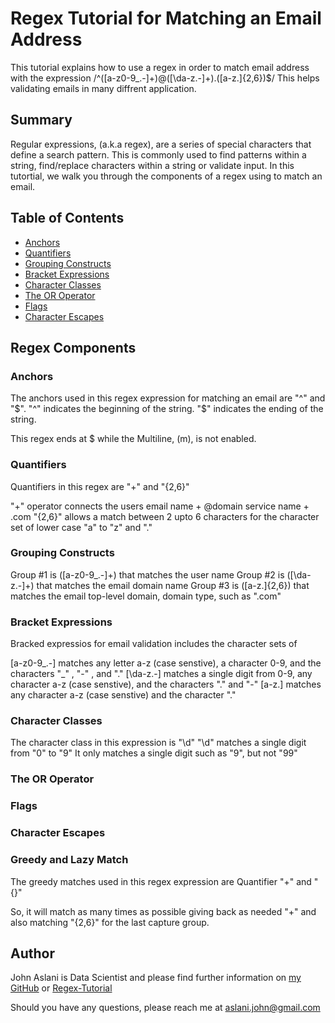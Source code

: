 # Regex Tutorial for Matching an Email Address

This tutorial explains how to use a regex in order to match email address with the expression /^([a-z0-9_\.-]+)@([\da-z\.-]+)\.([a-z\.]{2,6})$/
This helps validating emails in many diffrent application.

## Summary

Regular expressions, (a.k.a regex), are a series of special characters that define a search pattern. This is commonly used to find patterns within a string, find/replace characters within a string or validate input. In this tutortial, we walk you through the components of a regex using to match an email.


## Table of Contents

- [Anchors](#anchors)
- [Quantifiers](#quantifiers)
- [Grouping Constructs](#grouping-constructs)
- [Bracket Expressions](#bracket-expressions)
- [Character Classes](#character-classes)
- [The OR Operator](#the-or-operator)
- [Flags](#flags)
- [Character Escapes](#character-escapes)

## Regex Components

### Anchors

The anchors used in this regex expression for matching an email are "^" and "$".
"^" indicates the beginning of the string.
"$" indicates the ending of the string. 

This regex ends at $ while the Multiline, (m), is not enabled.

### Quantifiers

Quantifiers in this regex are "+" and "{2,6}"

"+" operator connects the users email name + @domain service name + .com 
"{2,6}" allows a match between 2 upto 6 characters for the character set of lower case "a" to "z" and "."

### Grouping Constructs

Group #1 is ([a-z0-9_\.-]+) that matches the user name
Group #2 is ([\da-z\.-]+) that matches the email domain name
Group #3 is ([a-z\.]{2,6}) that matches the email top-level domain, domain type, such as ".com"

### Bracket Expressions

Bracked expressios for email validation includes the character sets of 

[a-z0-9_\.-] matches any letter a-z (case senstive), a character 0-9, and the characters "_" , "-" , and "." 
[\da-z\.-] matches a single digit from 0-9, any character a-z (case senstive), and the characters "." and "-"
[a-z\.] matches any character a-z (case senstive) and the character "."

### Character Classes

The character class in this expression is "\d"
"\d" matches a single digit from "0" to "9" 
It only matches a single digit such as "9", but not "99"

### The OR Operator

### Flags

### Character Escapes

### Greedy and Lazy Match
The greedy matches used in this regex expression are Quantifier "+" and "{}"

So, it will match as many times as possible giving back as needed "+" and also  matching "{2,6}" for the last capture group.

## Author

John Aslani is Data Scientist and please find further information on [my GitHub](https://github.com/johnaslani) or [Regex-Tutorial](https://github.com/johnaslani/Regex-Tutorial)


Should you have any questions, please reach me at [aslani.john@gmail.com](mailto:aslani.john@gmail.com)


